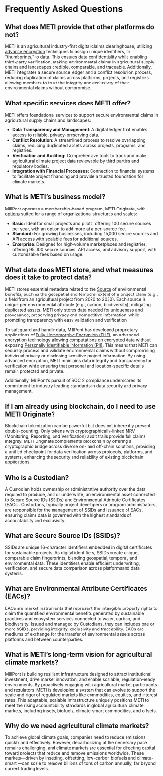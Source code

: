 # Frequently Asked Questions

## **What does METI provide that other platforms do not?**

METI is an agricultural industry-first digital claims clearinghouse, utilizing [advance encryption](https://csrc.nist.gov/Presentations/2023/stppa6-iso-iec-fhe) techniques to assign unique identifiers, or “thumbprints,” to data. This ensures data confidentiality while enabling third-party verification, making environmental claims in agricultural supply chains and landscapes credible, comparable, and traceable. Additionally, METI integrates a secure source ledger and a conflict resolution process, reducing duplication of claims across platforms, projects, and registries allowing members to trust the integrity and exclusivity of their environmental claims without compromise.

## What specific services does METI offer?

METI offers foundational services to support secure environmental claims in agricultural supply chains and landscapes:&#x20;

* **Data Transparency and Management**: A digital ledger that enables access to reliable, privacy-preserving data.
* **Conflict Resolution:** A streamlined process to resolve overlapping claims, reducing duplicated assets across projects, programs, and registries.
* **Verification and Auditing:** Comprehensive tools to track and make agricultural climate project data reviewable by third parties and regulatory bodies.
* **Integration with Financial Processes:** Connection to financial systems to facilitate project financing and provide a trusted foundation for climate markets​.

## **What is METI’s business model?**

MillPont operates a membership-based program, METI Originate, with [options](meti-originate-pricing.md) suited for a range of organizational structures and scales:

* **Basic:** Ideal for small projects and pilots, offering 100 secure sources per year, with an option to add more at a per-source fee.
* **Standard:** For growing businesses, including 15,000 secure sources and API access with scalable fees for additional sources.
* **Enterprise:** Designed for high-volume marketplaces and registries, offering 95,000 secure sources, API access, and advisory support, with customizable fees based on usage​.&#x20;

## What data does METI store, and what measures does it take to protect data?

METI stores essential metadata related to the [Source](meti-originate-fact-sheet.md#what-are-secure-source-ids-ssids) of environmental benefits, such as the geospatial and temporal extent of a project claim (e.g., a field from an agricultural project from 2020 to 2030). Each source is unique per environmental attribute (e.g., carbon, biodiversity), mitigating duplicated assets. METI only stores data needed for uniqueness and provenance, preserving privacy and competitive information, while promoting transparency with easy validation and verification.&#x20;

To safeguard and handle data, MillPont has developed proprietary applications of  [Fully Homomorphic Encryption (FHE)](https://csrc.nist.gov/Presentations/2023/stppa6-iso-iec-fhe), an advanced encryption technology allowing computations on encrypted data without exposing  [Personally Identifiable Information (PII)](https://www.nrcs.usda.gov/sites/default/files/2022-10/Safeguarding\_PII\_Fact\_Sheet\_Fillable\_1\_3\_22.pdf). This means that METI can securely process and validate environmental claims without compromising individual privacy or disclosing sensitive project information. By using advanced encryption, METI maintains data integrity and transparency for verification while ensuring that personal and location-specific details remain protected and private.

Additionally, MillPont’s pursuit of SOC 2 compliance underscores its commitment to industry-leading standards in data security and privacy management.

## If I am already using blockchain, do I need to use METI Originate?

Blockchain tokenization can be powerful but does not inherently prevent double-counting. Only tokens with cryptographically-linked MRV (Monitoring, Reporting, and Verification) audit trails provide full claims integrity. METI Originate complements blockchain by offering a cryptographic bridge across diverse on- and off-chain solutions, providing a unified checkpoint for data verification across protocols, platforms, and systems, enhancing the security and reliability of existing blockchain applications​.

## Who is a Custodian?

A Custodian holds ownership or administrative authority over the data required to produce, and or underwrite, an environmental asset connected to Secure Source IDs (SSIDs) and Environmental Attribute Certificates (EACs). Custodians, typically project developers or program administrators, are responsible for the management of SSIDs and issuance of EACs, ensuring claims data is governed with the highest standards of accountability and exclusivity.

## What are Secure Source IDs (SSIDs)?

SSIDs are unique 16-character identifiers embedded in digital certificates for sustainable projects. As digital identifiers, SSIDs create unique, comparable claim fingerprints, blending geospatial, temporal, and environmental data. These identifiers enable efficient underwriting, verification, and secure data comparison across platforms​ and data systems.

## What are Environmental Attribute Certificates (EACs)?

EACs are market instruments that represent the intangible property rights to claim the quantified environmental benefits generated by sustainable practices and ecosystem services connected to water, carbon, and biodiversity. Issued and managed by Custodians, they can includes one or more SSIDs, providing integrity, exclusivity and traceability. EACs are mediums of exchange for the transfer of environmental assets across platforms and between counterparties.

## What is METI’s long-term vision for agricultural climate markets?

MillPont is building resilient infrastructure designed to attract institutional investment, drive market innovation, and enable scalable, regulation-ready environments. By proactively engaging with agricultural market participants and regulators, METI is developing a system that can evolve to support the scale and rigor of regulated markets like commodities, equities, and interest rates. This adaptable, scalable infrastructure uniquely positions METI to meet the rising accountability standards in global agricultural climate markets, including insets, biofuels, climate-smart commodities, and offsets.

## Why do we need agricultural climate markets?

To achieve global climate goals, companies need to reduce emissions quickly and effectively. However, decarbonizing at the necessary pace remains challenging, and climate markets are essential for directing capital toward projects that reduce and remove emissions worldwide. These markets—driven by insetting, offsetting, low-carbon biofuels and climate-smart —can scale to remove billions of tons of carbon annually, far beyond current trading levels.&#x20;
